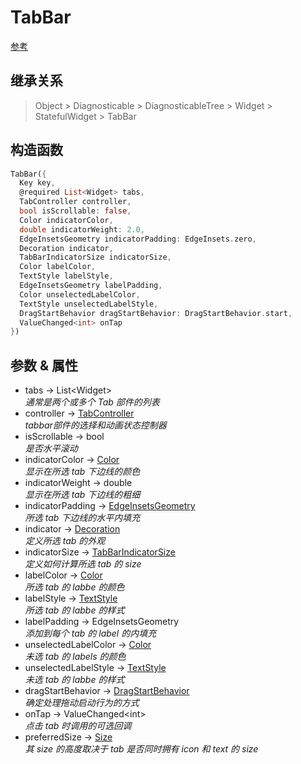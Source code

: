# TabBar

[参考](https://api.flutter.dev/flutter/material/TabBar-class.html)

## 继承关系

> Object > Diagnosticable > DiagnosticableTree > Widget > StatefulWidget > TabBar

## 构造函数

```dart
TabBar({
  Key key,
  @required List<Widget> tabs,
  TabController controller,
  bool isScrollable: false,
  Color indicatorColor,
  double indicatorWeight: 2.0,
  EdgeInsetsGeometry indicatorPadding: EdgeInsets.zero,
  Decoration indicator,
  TabBarIndicatorSize indicatorSize,
  Color labelColor,
  TextStyle labelStyle,
  EdgeInsetsGeometry labelPadding,
  Color unselectedLabelColor,
  TextStyle unselectedLabelStyle,
  DragStartBehavior dragStartBehavior: DragStartBehavior.start,
  ValueChanged<int> onTap
})
```

## 参数 & 属性

- tabs → List\<Widget>  
  *通常是两个或多个 Tab 部件的列表*
- controller → [TabController](TabController)  
  *tabbar部件的选择和动画状态控制器*
- isScrollable → bool  
  *是否水平滚动*
- indicatorColor → [Color](Color)  
  *显示在所选 tab 下边线的颜色*
- indicatorWeight → double  
  *显示在所选 tab 下边线的粗细*
- indicatorPadding → [EdgeInsetsGeometry](EdgeInsetsGeometry)  
  *所选 tab 下边线的水平内填充*
- indicator → [Decoration](Decoration)  
  *定义所选 tab 的外观*
- indicatorSize → [TabBarIndicatorSize](TabBarIndicatorSize)  
  *定义如何计算所选 tab 的 size*
- labelColor → [Color](Color)  
  *所选 tab 的 labbe 的颜色*
- labelStyle → [TextStyle](TextStyle)  
  *所选 tab 的 labbe 的样式*
- labelPadding → EdgeInsetsGeometry  
  *添加到每个 tab 的 label 的内填充*
- unselectedLabelColor → [Color](Color)  
  *未选 tab 的 labels 的颜色*
- unselectedLabelStyle → [TextStyle](TextStyle)  
  *未选 tab 的 labbe 的样式*
- dragStartBehavior → [DragStartBehavior](DragStartBehavior)  
  *确定处理拖动启动行为的方式*
- onTap → ValueChanged\<int>  
  *点击 tab 时调用的可选回调*
- preferredSize → [Size](Size)  
  *其 size 的高度取决于 tab 是否同时拥有 icon 和 text 的 size*
